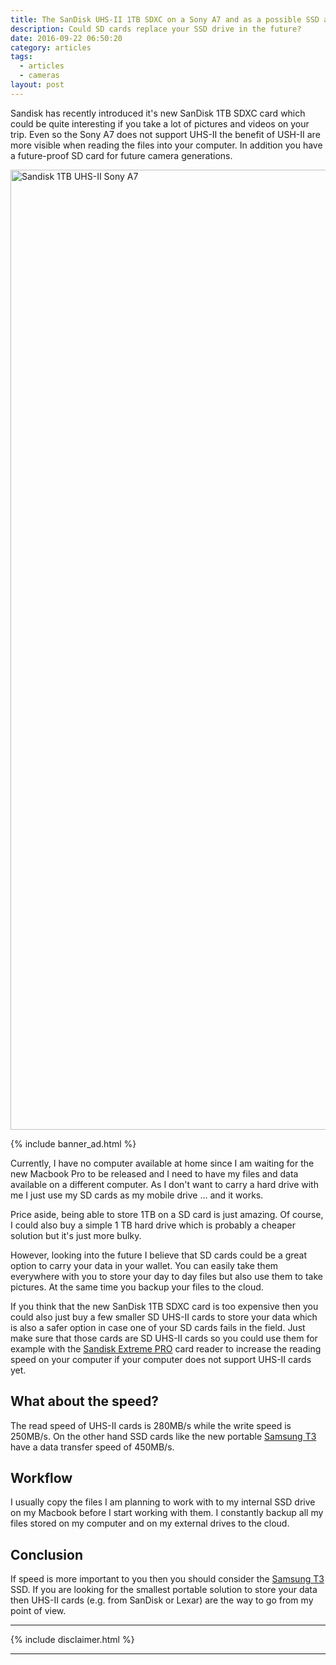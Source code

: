 ```yaml
---
title: The SanDisk UHS-II 1TB SDXC on a Sony A7 and as a possible SSD alternative.
description: Could SD cards replace your SSD drive in the future?
date: 2016-09-22 06:50:20
category: articles
tags:
  - articles
  - cameras
layout: post
---
```

Sandisk has recently introduced it's new SanDisk 1TB SDXC card which could be quite interesting if you take a lot of pictures and videos on your trip. Even so the Sony A7 does not support UHS-II the benefit of USH-II are more visible when reading the files into your computer. In addition you have a future-proof SD card for future camera generations.

<a data-flickr-embed="true"  href="https://www.flickr.com/photos/90204224@N07/16507482946/in/photolist-qGQmse-q3hwoU-r9HdQA-r9HdZU-qUxN4g-rbV4BL-qUxNTH-rbRHKM-qUxP2D-qWZDDU-rc1DjZ-qfcV5n-qUxKka-r9HayW-qffws2-qUzE8R-qUrFbG-q6yz5f-qUxPwM-qGRYcg-qUqAaj-qeZFSf-qUqAsU-qfcWc2-qUqwrC-qeZGDf-rc1F5c-qUqAQh-qUqBzd-qUzEbM-qfcXtF-q3uXXe-rc1Fx6-rbVb1C-qUxL2v-r9KRpJ-qFsUGz-qUxRW6-qUrMdb-qeZAQ1-qUrFf9-r9Hc7q-qUrMpy-qSuGqw-rc1AL2-qUzEQT-r9Hcwo-qUzF2p-q3huqW-pvvkzn" title="Sandisk 1TB UHS-II Sony A7"><img src="https://c3.staticflickr.com/9/8617/16507482946_94d0b3ba64_k.jpg" width="2048" height="1536" alt="Sandisk 1TB UHS-II Sony A7"></a><script async src="//embedr.flickr.com/assets/client-code.js" charset="utf-8"></script>

<!--more-->

{% include banner_ad.html %}

Currently, I have no computer available at home since I am waiting for the new Macbook Pro to be released and I need to have my files and data available on a different computer. As I don't want to carry a hard drive with me I just use my SD cards as my mobile drive ... and it works.

Price aside, being able to store 1TB on a SD card is just amazing. Of course, I could also buy a simple 1 TB hard drive which is probably a cheaper solution but it's just more bulky.

However, looking into the future I believe that SD cards could be a great option to carry your data in your wallet. You can easily take them everywhere with you to store your day to day files but also use them to take pictures. At the same time you backup your files to the cloud.

If you think that the new SanDisk 1TB SDXC card is too expensive then you could also just buy a few smaller SD UHS-II cards to store your data which is also a safer option in case one of your SD cards fails in the field. Just make sure that those cards are SD UHS-II cards so you could use them for example with the <a href="http://amzn.to/2py6307" target="_blank" rel="nofollow">Sandisk Extreme PRO</a> card reader to increase the reading speed on your computer if your computer does not support UHS-II cards yet.

## What about the speed?
The read speed of UHS-II cards is 280MB/s while the write speed is 250MB/s.
On the other hand SSD cards like the new portable <a href="http://amzn.to/2cSwzhm" rel="nofollow" target="_blank">Samsung T3</a> have a data transfer speed of 450MB/s.

## Workflow
I usually copy the files I am planning to work with to my internal SSD drive on my Macbook before I start working with them. I constantly backup all my files stored on my computer and on my external drives to the cloud.

## Conclusion
If speed is more important to you then you should consider the <a href="http://amzn.to/2cSwzhm" rel="nofollow" target="_blank">Samsung T3</a> SSD. If you are looking for the smallest portable solution to store your data then UHS-II cards (e.g. from SanDisk or Lexar) are the way to go from my point of view.

---

{% include disclaimer.html %}

---
